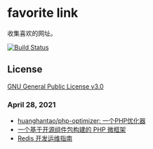 # favorite link

收集喜欢的网址。



[![Build Status](https://travis-ci.org/guanguans/favorite-link.svg?branch=master)](https://travis-ci.org/guanguans/favorite-link)

## License
[GNU General Public License v3.0](LICENSE)









### April 28, 2021 
- [huanghantao/php-optimizer: 一个PHP优化器](https://github.com/huanghantao/php-optimizer) 
- [一个基于开源组件包构建的 PHP 微框架](https://github.com/guanguans/coole)
- [Redis 开发运维指南](https://gnuhpc.gitbooks.io/redis-all-about/content/)